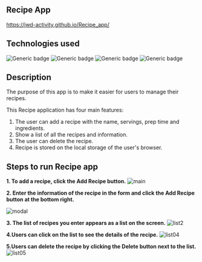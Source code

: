 ## Recipe App 
https://jwd-activity.github.io/Recipe_app/

## Technologies used
![Generic badge](https://img.shields.io/badge/HTML-E96228.svg)
![Generic badge](https://img.shields.io/badge/CSS-264DE4.svg) 
![Generic badge](https://img.shields.io/badge/Bootstrap-blueviolet.svg)
![Generic badge](https://img.shields.io/badge/JavaScript-EFD81D.svg)

## Description
The purpose of this app is to make it easier for users to manage their recipes.

This Recipe application has four main features:
1. The user can add a recipe with the name, servings, prep time and ingredients.
2. Show a list of all the recipes and information.
3. The user can delete the recipe.
4. Recipe is stored on the local storage of the user's browser.

## Steps to run Recipe app 
**1. To add a recipe, click the Add Recipe button.**
![main](https://user-images.githubusercontent.com/83196262/124537897-170dbb00-de5e-11eb-9b3a-950ef37ce43a.JPG)


**2. Enter the information of the recipe in the form and click the Add Recipe button at the bottom right.**

![modal](https://user-images.githubusercontent.com/83196262/124537863-08bf9f00-de5e-11eb-8445-99ea42b5c4f7.JPG)

**3. The list of recipes you enter appears as a list on the screen.**
![list2](https://user-images.githubusercontent.com/83196262/124538332-ca76af80-de5e-11eb-9d4e-1fd5ddb06325.JPG)

**4.Users can click on the list to see the details of the recipe.**
![list04](https://user-images.githubusercontent.com/83196262/124538743-7c15e080-de5f-11eb-96ad-504db70dc488.jpg)

**5.Users can delete the recipe by clicking the Delete button next to the list.**
![list05](https://user-images.githubusercontent.com/83196262/124538922-d2831f00-de5f-11eb-84ac-bc8b856c9ce1.jpg)
